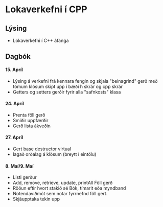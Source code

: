 # Lokaverkefni í CPP
## Lýsing
* Lokaverkefni í C++ áfanga
## Dagbók
#### 15. Apríl
* Lýsing á verkefni frá kennara fengin og skjala "beinagrind" gerð með tómum klösum skipt upp í bæði h skrár og cpp skrár
* Getters og setters gerðir fyrir alla "safnkosts" klasa
#### 24. Apríl
* Prenta föll gerð
* Smiðir uppfærðir
* Gerð lista ákveðin
#### 27. Apríl
* Gert base destructor virtual
* lagað orðalag á klösum (breytt í eintölu)
#### 8. Maí/9. Maí
* Listi gerður
* Add, remove, retrieve, update, printAll Föll gerð
* Röðun eftir hvort stakið sé Bók, tímarit eða myndband
* Notendaviðmót sem notar fyrrnefnd föll gert.
* Skjáupptaka tekin upp